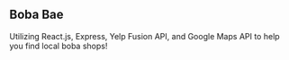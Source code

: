 ## Boba Bae

Utilizing React.js, Express, Yelp Fusion API, and Google Maps API to help you find local boba shops!
